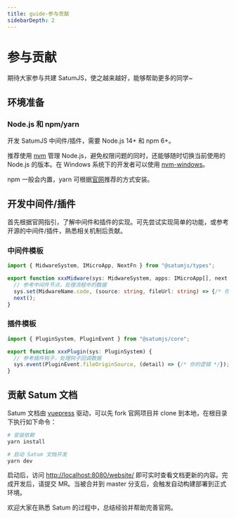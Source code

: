 ```yaml
---
title: guide-参与贡献
sidebarDepth: 2
---
```


# 参与贡献

期待大家参与共建 SatumJS，使之越来越好，能够帮助更多的同学~

## 环境准备

### Node.js 和 npm/yarn

开发 SatumJS 中间件/插件，需要 Node.js 14+ 和 npm 6+。

推荐使用 [nvm](https://github.com/nvm-sh/nvm) 管理 Node.js，避免权限问题的同时，还能够随时切换当前使用的 Node.js 的版本。在 Windows 系统下的开发者可以使用 [nvm-windows](https://github.com/coreybutler/nvm-windows)。

npm 一般会内置，yarn 可根据[官网](https://yarnpkg.com/getting-started/install)推荐的方式安装。

## 开发中间件/插件

首先根据官网指引，了解中间件和插件的实现。可先尝试实现简单的功能，或参考开源的中间件/插件，熟悉相关机制后贡献。

### 中间件模板
```ts
import { MidwareSystem, IMicroApp, NextFn } from "@satumjs/types";

export function xxxMidware(sys: MidwareSystem, apps: IMicroApp[], next: NextFn) {
  // 参考中间件节点，处理流程中的数据
  sys.set(MidwareName.code, (source: string, fileUrl: string) => {/* 你的逻辑 */});
  next();
}
```

### 插件模板
```ts
import { PluginSystem, PluginEvent } from "@satumjs/core";

export function xxxPlugin(sys: PluginSystem) {
  // 参考插件钩子，处理钩子回调数据
  sys.event(PluginEvent.fileOriginSource, (detail) => {/* 你的逻辑 */});
}
```

## 贡献 Satum 文档

Satum 文档由 [vuepress](https://vuepress.vuejs.org/) 驱动，可以先 fork 官网项目并 clone 到本地，在根目录下执行如下命令：
```bash
# 安装依赖
yarn install

# 启动 Satum 文档开发
yarn dev
```
启动后，访问 [http://localhost:8080/website/](http://localhost:8080/website/) 即可实时查看文档更新的内容。完成开发后，请提交 MR。当被合并到 master 分支后，会触发自动构建部署到正式环境。

欢迎大家在熟悉 Satum 的过程中，总结经验并帮助完善官网。